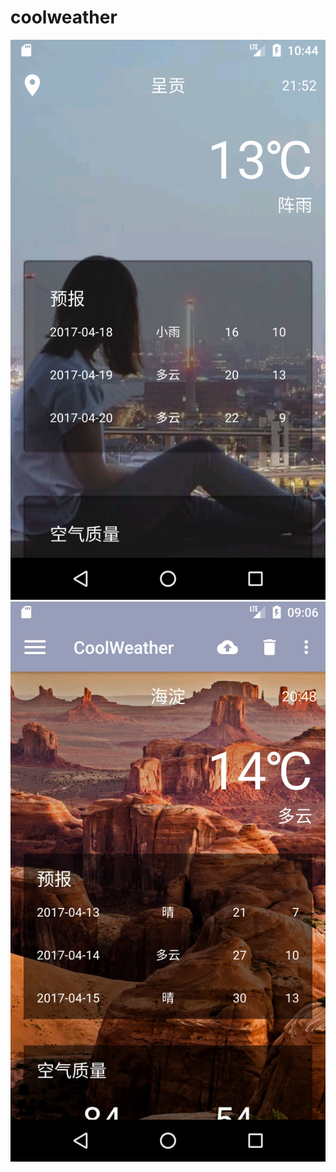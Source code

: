 # coolweather
![](https://raw.githubusercontent.com/Warden-Thresh/coolweather/master/review/Screenshot_1492526664.png)
![](https://raw.githubusercontent.com/Warden-Thresh/coolweather/master/review/Screenshot_1492088821.png)
